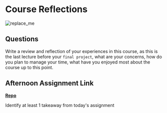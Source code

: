 # Course Reflections

![replace_me](https://codeworks.blob.core.windows.net/public/assets/img/illustrations/placeholder.svg)

## Questions

Write a review and reflection of your experiences in this course, as this is the last lecture before your `final project`, what are your concerns, how do you plan to manage your time, what have you enjoyed most about the course up to this point.

## Afternoon Assignment Link

**[Repo](https://github.com/EricMGustafson/<ASSIGNMENT_REPO>)**

Identify at least 1 takeaway from today's assignment
